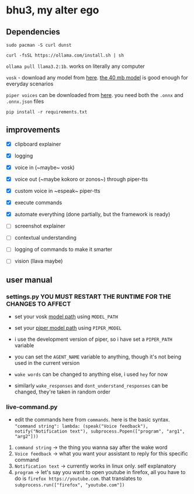 # bhu3, my alter ego

## Dependencies
`sudo pacman -S curl dunst`

`curl -fsSL https://ollama.com/install.sh | sh`

`ollama pull llama3.2:1b`. works on literally any computer

`vosk` - download any model from [here](https://alphacephei.com/vosk/models). [the 40 mb model](https://alphacephei.com/vosk/models/vosk-model-small-en-us-0.15.zip) is good enough for everyday scenarios

`piper voices` can be downloaded from [here](https://huggingface.co/rhasspy/piper-voices/tree/main). you need both the `.onnx` and `.onnx.json` files

`pip install -r requirements.txt`

## improvements

- [x] clipboard explainer
- [x] logging
- [x] voice in (~maybe~ vosk)
- [x] voice out (~maybe kokoro or zonos~) through piper-tts
- [x] custom voice in ~espeak~ piper-tts
- [x] execute commands
- [x] automate everything (done partially, but the framework is ready)
- [ ] screenshot explainer
- [ ] contextual understanding
- [ ] logging of commands to make it smarter
- [ ] vision (llava maybe)


## user manual

### settings.py **YOU MUST RESTART THE RUNTIME FOR THE CHANGES TO AFFECT**

- set your vosk [model path](https://github.com/bhu1-103/alter-ego?tab=readme-ov-file#dependencies) using `MODEL_PATH`

- set your [piper model path](https://github.com/bhu1-103/alter-ego?tab=readme-ov-file#dependencies) using `PIPER_MODEL`

- i use the development version of piper, so i have set a `PIPER_PATH` variable

- you can set the `AGENT_NAME` variable to anything, though it's not being used in the current version

- `wake words` can be changed to anything else, i used `hey` for now

- similarly `wake_responses` and `dont_understand_responses` can be changed, they're taken in random order

### live-command.py

- edit the commands here from `commands`. here is the basic syntax. `"command string": lambda: (speak("Voice feedback"), notify("Notification text"), subprocess.Popen(["program", "arg1", "arg2"]))`

1. `command string` -> the thing you wanna say after the wake word
2. `Voice feedback` -> what you want your assistant to reply for this specific command
3. `Notification text` -> currently works in linux only. self explanatory
4. `program` -> let's say you want to open youtube in firefox, all you have to do is `firefox https://youtube.com`. that translates to `subprocess.run(["firefox", "youtube.com"])`
